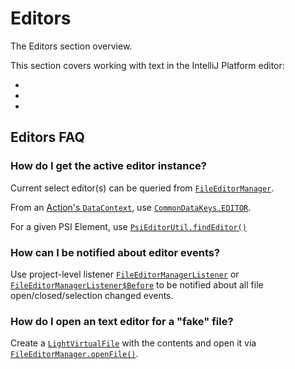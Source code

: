 <!-- Copyright 2000-2025 JetBrains s.r.o. and contributors. Use of this source code is governed by the Apache 2.0 license. -->

# Editors

<link-summary>The Editors section overview.</link-summary>

This section covers working with text in the IntelliJ Platform editor:

* [](editor_basics.md)
* [](text_selection.md)
* [](multiple_carets.md)

## Editors FAQ

### How do I get the active editor instance?

Current select editor(s) can be queried from [`FileEditorManager`](%gh-ic%/platform/analysis-api/src/com/intellij/openapi/fileEditor/FileEditorManager.java).

From an [Action's `DataContext`](action_system.md#determining-the-action-context), use [`CommonDataKeys.EDITOR`](%gh-ic%/platform/editor-ui-api/src/com/intellij/openapi/actionSystem/CommonDataKeys.java).

For a given PSI Element, use [`PsiEditorUtil.findEditor()`](%gh-ic%/platform/editor-ui-api/src/com/intellij/psi/util/PsiEditorUtil.java)

### How can I be notified about editor events?

Use project-level listener [`FileEditorManagerListener`](%gh-ic%/platform/analysis-api/src/com/intellij/openapi/fileEditor/FileEditorManagerListener.java)
or [`FileEditorManagerListener$Before`](%gh-ic%/platform/analysis-api/src/com/intellij/openapi/fileEditor/FileEditorManagerListener.java)
to be notified about all file open/closed/selection changed events.

### How do I open an text editor for a "fake" file?

Create a [`LightVirtualFile`](%gh-ic%/platform/core-api/src/com/intellij/testFramework/LightVirtualFile.java) with the contents
and open it via [`FileEditorManager.openFile()`](%gh-ic%/platform/analysis-api/src/com/intellij/openapi/fileEditor/FileEditorManager.java).
